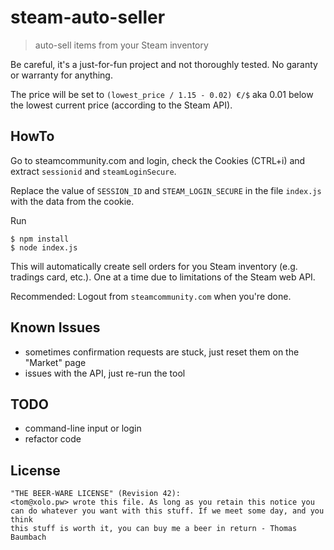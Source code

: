 # steam-auto-seller

> auto-sell items from your Steam inventory

Be careful, it's a just-for-fun project and not thoroughly tested. No garanty or warranty for anything.

The price will be set to `(lowest_price / 1.15 - 0.02) €/$` aka 0.01 below the lowest current price (according to the Steam API).

## HowTo

Go to steamcommunity.com and login, check the Cookies (CTRL+i) and extract `sessionid` and `steamLoginSecure`.

Replace the value of `SESSION_ID` and `STEAM_LOGIN_SECURE` in the file `index.js` with the data from the cookie.

Run

```
$ npm install
$ node index.js
```

This will automatically create sell orders for you Steam inventory (e.g. tradings card, etc.). One at a time due to limitations of the Steam web API.

Recommended: Logout from `steamcommunity.com` when you're done.

## Known Issues

* sometimes confirmation requests are stuck, just reset them on the "Market" page
* issues with the API, just re-run the tool

## TODO

* command-line input or login
* refactor code

## License

```
"THE BEER-WARE LICENSE" (Revision 42):
<tom@xolo.pw> wrote this file. As long as you retain this notice you
can do whatever you want with this stuff. If we meet some day, and you think
this stuff is worth it, you can buy me a beer in return - Thomas Baumbach
```
